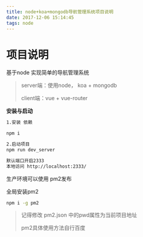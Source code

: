 ```yaml
---
title: node+koa+mongodb导航管理系统项目说明
date: 2017-12-06 15:14:45
tags: node
---
```


# 项目说明

基于node 实现简单的导航管理系统

>server端：使用node， koa + mongodb
>
>client端：vue + vue-router


**安装与启动**

```bash
1.安装 依赖

npm i

2.启动项目
npm run dev_server

默认端口开启2333
本地访问 http://localhost:2333/
```

生产环境可以使用 pm2发布

全局安装pm2

```bash
npm i -g pm2
```

>记得修改 pm2.json 中的pwd属性为当前项目地址
>
>pm2具体使用方法自行百度
